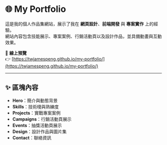 # 🌐 My Portfolio

這是我的個人作品集網站，展示了我在 **網頁設計**、**前端開發** 與 **專案實作** 上的經驗。  
網站內容包含技能展示、專案案例、行銷活動頁以及設計作品，並具備動畫與互動效果。

🔗 **線上預覽**  
👉 [https://twjamespeng.github.io/my-portfolio/](https://twjamespeng.github.io/my-portfolio/)

---

## ✨ 區塊內容
- **Hero**：簡介與動態背景
- **Skills**：技術棧與熟練度
- **Projects**：實戰專案案例
- **Campaigns**：行銷活動頁展示
- **Events**：抽獎活動頁展示
- **Design**：設計作品與圖片集
- **Contact**：聯絡資訊

